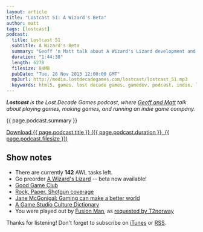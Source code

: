 ```yaml
---
layout: article
title: "Lostcast 51: A Wizard's Beta"
author: matt
tags: [lostcast]
podcast:
  title: Lostcast 51
  subtitle: A Wizard's Beta
  summary: "Geoff 'n Matt talk about A Wizard's Lizard development and delivering the beta to hundreds of wonderful preoderererers!"
  duration: "1:44:38"
  length: 6278
  filesize: 84MB
  pubDate: "Tue, 26 Nov 2013 12:00:00 GMT"
  mp3url: http://media.lostdecadegames.com/lostcast/lostcast_51.mp3
  keywords: html5, games, lost decade games, gamedev, podcast, indie, lostcast
---
```

_**Lostcast** is the Lost Decade Games podcast, where [Geoff and Matt](/about/) talk about playing games, making games, and running an indie game company._

{{ page.podcast.summary }}

<a class="download-podcast" href="{{ page.podcast.mp3url }}">
	Download {{ page.podcast.title }} ({{ page.podcast.duration }}, {{ page.podcast.filesize }})
</a>

## Show notes

* There are currently **142** AWL tasks left.
* Go preorder [A Wizard's Lizard](http://www.wizardslizard.com/) -- beta now available!
* [Good Game Club](http://goodgameclub.com/)
* [Rock, Paper, Shotgun coverage](http://www.rockpapershotgun.com/2013/11/20/watch-binding-of-isaac-ish-wizards-lizard-promising-indies/)
* [Jane McGonigal: Gaming can make a better world](http://www.ted.com/talks/jane_mcgonigal_gaming_can_make_a_better_world.html)
* [A Game Studio Culture Dictionary](http://www.gamasutra.com/view/feature/6504/a_game_studio_culture_dictionary.php)
* You were played out by [Fusion Man](http://joshuamorse.bandcamp.com/track/fusion-man), as [requested by T2norway](http://forum.lostdecadegames.com/topic/22/song-suggestions#856#847)

Thanks for listening! Don't forget to subscribe on [iTunes](http://itunes.apple.com/us/podcast/lostcast/id481950724) or [RSS](/lostcast.xml).
